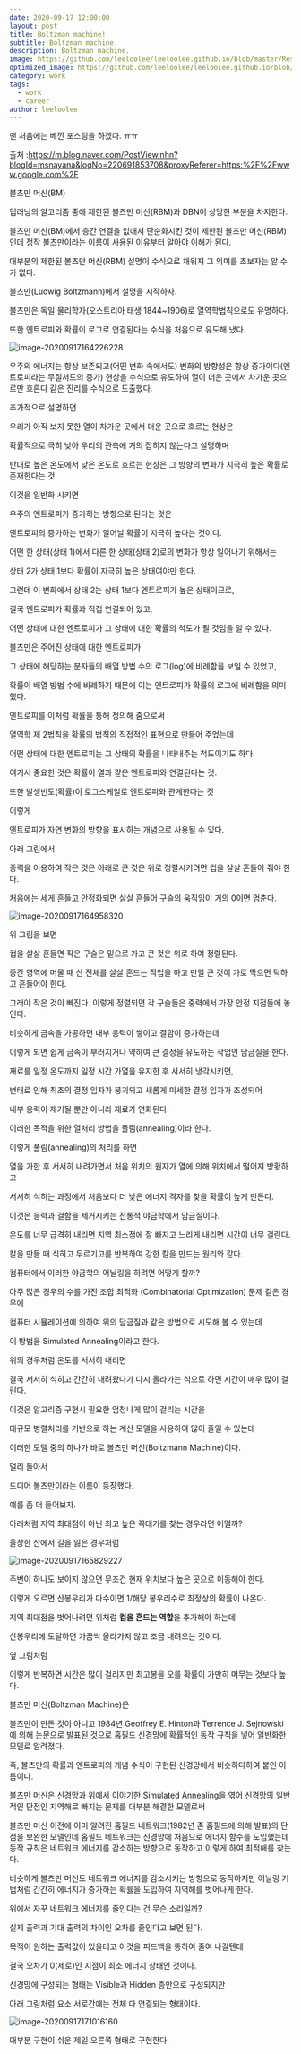 ```yaml
---
date: 2020-09-17 12:00:00
layout: post
title: Boltzman machine!
subtitle: Boltzman machine.
description: Boltzman machine.
image: https://github.com/leeloolee/leeloolee.github.io/blob/master/Restricted-Boltzmann-Machine.jpg?raw=true
optimized_image: https://github.com/leeloolee/leeloolee.github.io/blob/master/Restricted-Boltzmann-Machine.jpg?raw=true
category: work
tags:
  - work
  - career
author: leeloolee
---
```




맨 처음에는 베낀 포스팅을 하겠다. ㅠㅠ

출처 :https://m.blog.naver.com/PostView.nhn?blogId=msnayana&logNo=220691853708&proxyReferer=https:%2F%2Fwww.google.com%2F



볼츠만 머신(BM)

딥러닝의 알고리즘 중에 제한된 볼츠만 머신(RBM)과 DBN이 상당한 부분을 차지한다. 

볼츠만 머신(BM)에서 층간 연결을 없애서 단순화시킨 것이 제한된 볼츠만 머신(RBM)인데 정작 볼츠만이라는 이름이 사용된 이유부터 알아야 이해가 된다. 



대부분의 제한된 볼츠만 머신(RBM) 설명이 수식으로 채워져 그 의미를 초보자는 알 수가 없다. 



볼츠만(Ludwig Boltzmann)에서 설명을 시작하자. 

볼츠만은 독일 물리학자(오스트리아 태생 1844~1906)로 열역학법칙으로도 유명하다. 

또한 엔트로피와 확률이 로그로 연결된다는 수식을 처음으로 유도해 냈다. 



![image-20200917164226228](C:\Users\maide\AppData\Roaming\Typora\typora-user-images\image-20200917164226228.png)



우주의 에너지는 항상 보존되고(어떤 변화 속에서도) 변화의 방향성은 항상 증가이다(엔트로피라는 무질서도의 증가) 현상을 수식으로 유도하여 열이 더운 곳에서 차가운  곳으로만 흐른다 같은 진리를 수식으로 도출했다. 



추가적으로 설명하면

우리가 아직 보지 못한 열이 차가운 곳에서 더운 곳으로 흐르는 현상은

확률적으로 극히 낮아 우리의 관측에 거의 잡히지 않는다고 설명하며

반대로 높은 온도에서 낮은 온도로 흐르는 현상은 그 방향의 변화가 지극히 높은 확률로 존재한다는 것



이것을 일반화 시키면

우주의 엔트로피가 증가하는 방향으로 된다는 것은

엔트로피의 증가하는 변화가 일어날 확률이 지극히 높다는 것이다. 



어떤 한 상태(상태 1)에서 다른 한 상태(상태 2)로의 변화가 항상 일어나기 위해서는 

상태 2가 상태 1보다 확률이 지극히 높은 상태여야만 한다. 

그런데 이 변화에서 상태 2는 상태 1보다 엔트로피가 높은 상태이므로, 

결국 엔트로피가 확률과 직접 연결되어 있고,

어떤 상태에 대한 엔트로피가 그 상태에 대한 확률의 척도가 될 것임을 알 수 있다. 



볼츠만은 주어진 상태에 대한 엔트로피가 

그 상태에 해당하는 분자들의 배열 방법 수의 로그(log)에 비례함을 보일 수 있었고,

확률이 배열 방법 수에 비례하기 때문에 이는 엔트로피가 확률의 로그에 비례함을 의미했다. 



엔트로피를 이처럼 확률을 통해 정의해 줌으로써

열역학 제 2법칙을 확률의 법칙의 직접적인 표현으로 만들어 주었는데

어떤 상태에 대한 엔트로피는 그 상태의 확률을 나타내주는 척도이기도 하다. 

여기서 중요한 것은 확률이 열과 같은 엔트로피와 연결된다는 것.

또한 발생빈도(확률)이 로그스케일로 엔트로피와 관계한다는 것



이렇게

엔트로피가 자연 변화의 방향을 표시하는 개념으로 사용될 수 있다. 



아래 그림에서

중력을 이용하여 작은 것은 아래로 큰 것은 위로 정렬시키려면 컵을 살살 흔들어 줘야 한다. 

처음에는 세게 흔들고 안정화되면 살살 흔들어  구슬의 움직임이 거의 0이면 멈춘다. 

![image-20200917164958320](C:\Users\maide\AppData\Roaming\Typora\typora-user-images\image-20200917164958320.png)



위 그림을 보면

컵을 살살 흔들면 작은 구슬은 밑으로 가고 큰 것은 위로 하여 정렬된다. 

중간 영역에 머물 때 산 전체를 살살 흔드는 작업을 하고 만일 큰 것이 가로 막으면 탁하고 흔들어야 한다. 

그래야 작은 것이 빠진다. 이렇게 정렬되면 각 구슬들은 중력에서 가장 안정 지점들에 놓인다. 



비슷하게 금속을 가공하면 내부 응력이 쌓이고 결함이 증가하는데

이렇게 되면 쉽게 금속이 부러지거나 약하여 큰 결정을 유도하는 작업인 담금질을 한다. 



재료를 일정 온도까지 일정 시간 가열을 유지한 후 서서히 냉각시키면,

변태로 인해 최초의 결정 입자가 붕괴되고 새롭게 미세한 결정 입자가 조성되어

내부 응력이 제거될 뿐만 아니라 재료가 연화된다. 

이러한 목적을 위한 열처리 방법을 풀림(annealing)이라 한다. 



이렇게 풀림(annealing)의 처리를 하면

열을 가한 후 서서히 내려가면서 처음 위치의 원자가 열에 의해 위치에서 떨어져 방황하고

서서히 식히는 과정에서 처음보다 더 낮은 에너지 격자를 찾을 확률이 높게 만든다. 

이것은 응력과 결함을 제거시키는 전통적 야금학에서 담금질이다. 



온도를 너무 급격히 내리면 지역 최소점에 잘 빠지고 느리게 내리면 시간이 너무 걸린다. 

칼을 만들 때 식히고 두르기고를 반복하여 강한 칼을 만드는 원리와 같다. 



컴퓨터에서 이러한 야금학의 어닐링을 하려면 어떻게 할까?

아주 많은 경우의 수를 가진 조합 최적화 (Combinatorial Optimization) 문제 같은 경우에

컴퓨터 시뮬레이션에 의하여 위의 담금질과 같은 방법으로 시도해 볼 수 있는데

이 방법을 Simulated Annealing이라고 한다. 



위의 경우처럼 온도를 서서히 내리면

결국 서서히 식히고 간간히 내려왔다가 다시 올라가는 식으로 하면 시간이 매우 많이 걸린다. 

이것은 알고리즘 구현시 필요한 엄청나게 많이 걸리는 시간을

대규모 병렬처리를 기반으로 하는 계산 모델을 사용하여 많이 줄일 수 있는데

이러한 모델 중의 하나가 바로 볼츠만 머신(Boltzmann Machine)이다. 



멀리 돌아서

드디어 볼츠만이라는 이름이 등장했다. 



예를 좀 더 들어보자. 

아래처럼 지역 최대점이 아닌 최고 높은 꼭대기를 찾는 경우라면 어떨까?

울창한 산에서 길을 잃은 경우처럼

![image-20200917165829227](C:\Users\maide\AppData\Roaming\Typora\typora-user-images\image-20200917165829227.png)

주변이 하나도 보이지 않으면 무조건 현재 위치보다 높은 곳으로 이동해야 한다. 

이렇게 오르면 산봉우리가 다수이면 1/해당 봉우리수로 최정상의 확률이 나온다. 

지역 최대점을 벗어나려면 위처럼 **컵을 흔드는 역할**을 추가해야 하는데

산봉우리에 도달하면 가끔씩 올라가지 않고 조금 내려오는 것이다. 

옆 그림처럼

이렇게 반복하면 시간은 많이 걸리지만 최고봉을 오를 확률이 가만히 머무는 것보다 높다. 



볼츠만 머신(Boltzman Machine)은

볼츠만이 만든 것이 아니고 1984년 Geoffrey E. Hinton과 Terrence J. Sejnowski 에 의해 논문으로 발표된 것으로 홉필드 신경망에 확률적인 동작 규칙을 넣어 일반화한 모델로 알려졌다. 

즉, 볼츠만의 확률과 엔트로피의 개념 수식이 구현된 신경망에서 비슷하다하여 붙인 이름이다. 



볼츠만 머신은 신경망과 위에서 이야기한 Simulated Annealing을 엮어 신경망의 일반적인 단점인 지역해로 빠지는 문제를 대부분 해결한 모델로써

볼츠만 머신 이전에 이미 알려진 홉필드 네트워크(1982년 존 홉필드에 의해 발표)의 단점을 보완한 모델인데 홉필드 네트워크는 신경망에 처음으로 에너지 함수를 도입했는데 동작 규칙은 네트워크 에너지를 감소하는 방향으로 동작하고 이렇게 하여 최적해를 찾는다. 

비슷하게 볼츠만 머신도 네트워크 에너지를 감소시키는 방향으로 동작하지만 어닐링 기법처럼 간간히 에너지가 증가하는 확률을 도입하여 지역해를 벗어나게 한다. 



위에서 자꾸 네트워크 에너지를 줄인다는 건 무슨 소리일까?

실제 출력과 기대 출력의 차이인 오차를 줄인다고 보면 된다. 

목적이 원하는 출력값이 있을테고 이것을 피드백을 통하여 줄여 나갈텐데

결국 오차가 0(제로)인 지점이 최소 에너지 상태인 것이다. 



신경망에 구성되는 형태는 Visible과 Hidden 층만으로 구성되지만

아래 그림처럼 요소 서로간에는 전체 다 연결되는 형태이다. 

![image-20200917171016160](C:\Users\maide\AppData\Roaming\Typora\typora-user-images\image-20200917171016160.png)



대부분 구현이 쉬운 제일 오른쪽 형태로 구현한다. 